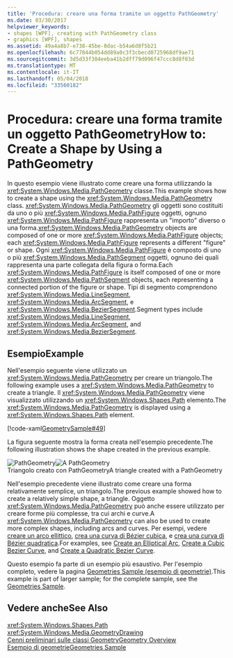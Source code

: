 ```yaml
---
title: 'Procedura: creare una forma tramite un oggetto PathGeometry'
ms.date: 03/30/2017
helpviewer_keywords:
- shapes [WPF], creating with PathGeometry class
- graphics [WPF], shapes
ms.assetid: 49a4a8b7-e738-45be-8dac-b54a6d8f5b21
ms.openlocfilehash: 6c77844b054dd89a0c3f3cbecd0725968df9ae71
ms.sourcegitcommit: 3d5d33f384eeba41b2dff79d096f47ccc8d8f03d
ms.translationtype: MT
ms.contentlocale: it-IT
ms.lasthandoff: 05/04/2018
ms.locfileid: "33560182"
---
```

# <a name="how-to-create-a-shape-by-using-a-pathgeometry"></a><span data-ttu-id="e7dd3-102">Procedura: creare una forma tramite un oggetto PathGeometry</span><span class="sxs-lookup"><span data-stu-id="e7dd3-102">How to: Create a Shape by Using a PathGeometry</span></span>
<span data-ttu-id="e7dd3-103">In questo esempio viene illustrato come creare una forma utilizzando la <xref:System.Windows.Media.PathGeometry> classe.</span><span class="sxs-lookup"><span data-stu-id="e7dd3-103">This example shows how to create a shape using the <xref:System.Windows.Media.PathGeometry> class.</span></span> <span data-ttu-id="e7dd3-104"><xref:System.Windows.Media.PathGeometry> gli oggetti sono costituiti da uno o più <xref:System.Windows.Media.PathFigure> oggetti, ognuno <xref:System.Windows.Media.PathFigure> rappresenta un "importo" diverso o una forma.</span><span class="sxs-lookup"><span data-stu-id="e7dd3-104"><xref:System.Windows.Media.PathGeometry> objects are composed of one or more <xref:System.Windows.Media.PathFigure> objects; each <xref:System.Windows.Media.PathFigure> represents a different "figure" or shape.</span></span> <span data-ttu-id="e7dd3-105">Ogni <xref:System.Windows.Media.PathFigure> è composto di uno o più <xref:System.Windows.Media.PathSegment> oggetti, ognuno dei quali rappresenta una parte collegata della figura o forma.</span><span class="sxs-lookup"><span data-stu-id="e7dd3-105">Each <xref:System.Windows.Media.PathFigure> is itself composed of one or more <xref:System.Windows.Media.PathSegment> objects, each representing a connected portion of the figure or shape.</span></span> <span data-ttu-id="e7dd3-106">Tipi di segmento comprendono <xref:System.Windows.Media.LineSegment>, <xref:System.Windows.Media.ArcSegment>, e <xref:System.Windows.Media.BezierSegment>.</span><span class="sxs-lookup"><span data-stu-id="e7dd3-106">Segment types include <xref:System.Windows.Media.LineSegment>, <xref:System.Windows.Media.ArcSegment>, and <xref:System.Windows.Media.BezierSegment>.</span></span>  
  
## <a name="example"></a><span data-ttu-id="e7dd3-107">Esempio</span><span class="sxs-lookup"><span data-stu-id="e7dd3-107">Example</span></span>  
 <span data-ttu-id="e7dd3-108">Nell'esempio seguente viene utilizzato un <xref:System.Windows.Media.PathGeometry> per creare un triangolo.</span><span class="sxs-lookup"><span data-stu-id="e7dd3-108">The following example uses a <xref:System.Windows.Media.PathGeometry> to create a triangle.</span></span> <span data-ttu-id="e7dd3-109">Il <xref:System.Windows.Media.PathGeometry> viene visualizzato utilizzando un <xref:System.Windows.Shapes.Path> elemento.</span><span class="sxs-lookup"><span data-stu-id="e7dd3-109">The  <xref:System.Windows.Media.PathGeometry> is displayed using a <xref:System.Windows.Shapes.Path> element.</span></span>  
  
 [!code-xaml[GeometrySample#49](../../../../samples/snippets/csharp/VS_Snippets_Wpf/GeometrySample/CS/pathgeometryexample.xaml#49)]  
  
 <span data-ttu-id="e7dd3-110">La figura seguente mostra la forma creata nell'esempio precedente.</span><span class="sxs-lookup"><span data-stu-id="e7dd3-110">The following illustration shows the shape created in the previous example.</span></span>  
  
 <span data-ttu-id="e7dd3-111">![PathGeometry](../../../../docs/framework/wpf/graphics-multimedia/media/wcpsdk-graphicsmm-pathgeometry-triangle.gif "wcpsdk_graphicsmm_pathgeometry_triangle")</span><span class="sxs-lookup"><span data-stu-id="e7dd3-111">![A PathGeometry](../../../../docs/framework/wpf/graphics-multimedia/media/wcpsdk-graphicsmm-pathgeometry-triangle.gif "wcpsdk_graphicsmm_pathgeometry_triangle")</span></span>  
<span data-ttu-id="e7dd3-112">Triangolo creato con PathGeometry</span><span class="sxs-lookup"><span data-stu-id="e7dd3-112">A triangle created with a PathGeometry</span></span>  
  
 <span data-ttu-id="e7dd3-113">Nell'esempio precedente viene illustrato come creare una forma relativamente semplice, un triangolo.</span><span class="sxs-lookup"><span data-stu-id="e7dd3-113">The previous example showed how to create a relatively simple shape, a triangle.</span></span> <span data-ttu-id="e7dd3-114">Oggetto <xref:System.Windows.Media.PathGeometry> può anche essere utilizzato per creare forme più complesse, tra cui archi e curve.</span><span class="sxs-lookup"><span data-stu-id="e7dd3-114">A <xref:System.Windows.Media.PathGeometry> can also be used to create more complex shapes, including arcs and curves.</span></span> <span data-ttu-id="e7dd3-115">Per esempi, vedere [creare un arco ellittico](../../../../docs/framework/wpf/graphics-multimedia/how-to-create-an-elliptical-arc.md), [crea una curva di Bézier cubica](../../../../docs/framework/wpf/graphics-multimedia/how-to-create-a-cubic-bezier-curve.md), e [crea una curva di Bézier quadratica](../../../../docs/framework/wpf/graphics-multimedia/how-to-create-a-quadratic-bezier-curve.md).</span><span class="sxs-lookup"><span data-stu-id="e7dd3-115">For examples, see [Create an Elliptical Arc](../../../../docs/framework/wpf/graphics-multimedia/how-to-create-an-elliptical-arc.md), [Create a Cubic Bezier Curve](../../../../docs/framework/wpf/graphics-multimedia/how-to-create-a-cubic-bezier-curve.md), and [Create a Quadratic Bezier Curve](../../../../docs/framework/wpf/graphics-multimedia/how-to-create-a-quadratic-bezier-curve.md).</span></span>  
  
 <span data-ttu-id="e7dd3-116">Questo esempio fa parte di un esempio più esaustivo. Per l'esempio completo, vedere la pagina [Geometries Sample (esempio di geometrie)](http://go.microsoft.com/fwlink/?LinkID=159989).</span><span class="sxs-lookup"><span data-stu-id="e7dd3-116">This example is part of larger sample; for the complete sample, see the [Geometries Sample](http://go.microsoft.com/fwlink/?LinkID=159989).</span></span>  
  
## <a name="see-also"></a><span data-ttu-id="e7dd3-117">Vedere anche</span><span class="sxs-lookup"><span data-stu-id="e7dd3-117">See Also</span></span>  
 <xref:System.Windows.Shapes.Path>  
 <xref:System.Windows.Media.GeometryDrawing>  
 [<span data-ttu-id="e7dd3-118">Cenni preliminari sulle classi Geometry</span><span class="sxs-lookup"><span data-stu-id="e7dd3-118">Geometry Overview</span></span>](../../../../docs/framework/wpf/graphics-multimedia/geometry-overview.md)  
 [<span data-ttu-id="e7dd3-119">Esempio di geometrie</span><span class="sxs-lookup"><span data-stu-id="e7dd3-119">Geometries Sample</span></span>](http://go.microsoft.com/fwlink/?LinkID=159989)
